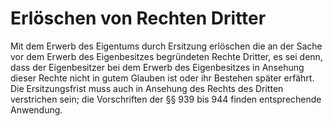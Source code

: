 # Erlöschen von Rechten Dritter

Mit dem Erwerb des Eigentums durch Ersitzung erlöschen die an der Sache vor dem Erwerb des Eigenbesitzes begründeten Rechte Dritter, es sei denn, dass der Eigenbesitzer bei dem Erwerb des Eigenbesitzes in Ansehung dieser Rechte nicht in gutem Glauben ist oder ihr Bestehen später erfährt. Die Ersitzungsfrist muss auch in Ansehung des Rechts des Dritten verstrichen sein; die Vorschriften der §§ 939 bis 944 finden entsprechende Anwendung. 

